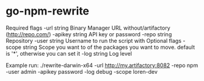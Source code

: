 # go-npm-rewrite

Required flags
  -url string
    	Binary Manager URL without/artifactory (http://repo.com/)
  -apikey string
    	API key or password
  -repo string
    	Repository
  -user string
      Username to run the script with
Optional flags
  -scope string
    	Scope you want to of the packages you want to move. default is '*', otherwise you can set it
  -log string
      Log level
      
      
Example run:
./rewrite-darwin-x64 -url http://my.artifactory:8082 -repo npm -user admin -apikey password -log debug -scope loren-dev
